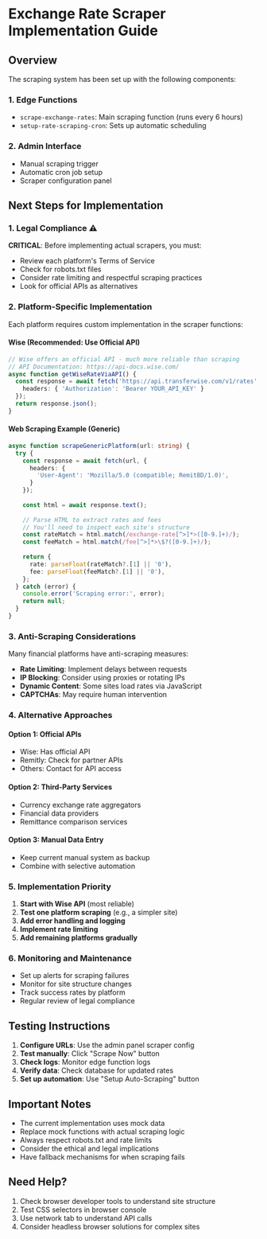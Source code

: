 # Exchange Rate Scraper Implementation Guide

## Overview

The scraping system has been set up with the following components:

### 1. Edge Functions
- `scrape-exchange-rates`: Main scraping function (runs every 6 hours)
- `setup-rate-scraping-cron`: Sets up automatic scheduling

### 2. Admin Interface
- Manual scraping trigger
- Automatic cron job setup
- Scraper configuration panel

## Next Steps for Implementation

### 1. Legal Compliance ⚠️
**CRITICAL**: Before implementing actual scrapers, you must:
- Review each platform's Terms of Service
- Check for robots.txt files
- Consider rate limiting and respectful scraping practices
- Look for official APIs as alternatives

### 2. Platform-Specific Implementation

Each platform requires custom implementation in the scraper functions:

#### Wise (Recommended: Use Official API)
```typescript
// Wise offers an official API - much more reliable than scraping
// API Documentation: https://api-docs.wise.com/
async function getWiseRateViaAPI() {
  const response = await fetch('https://api.transferwise.com/v1/rates', {
    headers: { 'Authorization': 'Bearer YOUR_API_KEY' }
  });
  return response.json();
}
```

#### Web Scraping Example (Generic)
```typescript
async function scrapeGenericPlatform(url: string) {
  try {
    const response = await fetch(url, {
      headers: {
        'User-Agent': 'Mozilla/5.0 (compatible; RemitBD/1.0)',
      }
    });
    
    const html = await response.text();
    
    // Parse HTML to extract rates and fees
    // You'll need to inspect each site's structure
    const rateMatch = html.match(/exchange-rate[^>]*>([0-9.]+)/);
    const feeMatch = html.match(/fee[^>]*>\$?([0-9.]+)/);
    
    return {
      rate: parseFloat(rateMatch?.[1] || '0'),
      fee: parseFloat(feeMatch?.[1] || '0'),
    };
  } catch (error) {
    console.error('Scraping error:', error);
    return null;
  }
}
```

### 3. Anti-Scraping Considerations

Many financial platforms have anti-scraping measures:

- **Rate Limiting**: Implement delays between requests
- **IP Blocking**: Consider using proxies or rotating IPs
- **Dynamic Content**: Some sites load rates via JavaScript
- **CAPTCHAs**: May require human intervention

### 4. Alternative Approaches

#### Option 1: Official APIs
- Wise: Has official API
- Remitly: Check for partner APIs
- Others: Contact for API access

#### Option 2: Third-Party Services
- Currency exchange rate aggregators
- Financial data providers
- Remittance comparison services

#### Option 3: Manual Data Entry
- Keep current manual system as backup
- Combine with selective automation

### 5. Implementation Priority

1. **Start with Wise API** (most reliable)
2. **Test one platform scraping** (e.g., a simpler site)
3. **Add error handling and logging**
4. **Implement rate limiting**
5. **Add remaining platforms gradually**

### 6. Monitoring and Maintenance

- Set up alerts for scraping failures
- Monitor for site structure changes
- Track success rates by platform
- Regular review of legal compliance

## Testing Instructions

1. **Configure URLs**: Use the admin panel scraper config
2. **Test manually**: Click "Scrape Now" button
3. **Check logs**: Monitor edge function logs
4. **Verify data**: Check database for updated rates
5. **Set up automation**: Use "Setup Auto-Scraping" button

## Important Notes

- The current implementation uses mock data
- Replace mock functions with actual scraping logic
- Always respect robots.txt and rate limits
- Consider the ethical and legal implications
- Have fallback mechanisms for when scraping fails

## Need Help?

1. Check browser developer tools to understand site structure
2. Test CSS selectors in browser console
3. Use network tab to understand API calls
4. Consider headless browser solutions for complex sites